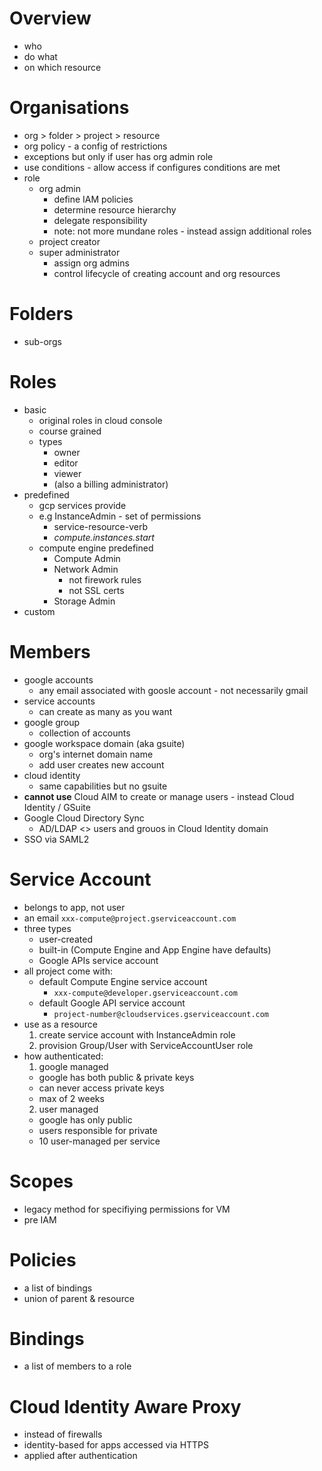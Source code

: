 # Overview
* who
* do what
* on which resource


# Organisations
* org > folder > project > resource
* org policy - a config of restrictions
* exceptions but only if user has org admin role
* use conditions - allow access if configures conditions are met
* role
  * org admin
    * define IAM policies
    * determine resource hierarchy
    * delegate responsibility
    * note: not more mundane roles - instead assign additional roles
  * project creator
  * super administrator
    * assign org admins
    * control lifecycle of creating account and org resources

# Folders
* sub-orgs


# Roles
* basic
  * original roles in cloud console
  * course grained
  * types
    * owner
    * editor
    * viewer
    * (also a billing administrator)
* predefined
  * gcp services provide
  * e.g InstanceAdmin - set of permissions
    * service-resource-verb
    * _compute.instances.start_
  * compute engine predefined
    * Compute Admin
    * Network Admin
      * not firework rules
      * not SSL certs
    * Storage Admin
* custom

# Members
* google accounts
  * any email associated with goosle account - not necessarily gmail
* service accounts
  * can create as many as you want
* google group
  * collection of accounts
* google workspace domain (aka gsuite)
  * org's internet domain name
  * add user creates new account
* cloud identity
  * same capabilities but no gsuite
* **cannot use** Cloud AIM to create or manage users - instead Cloud Identity / GSuite
* Google Cloud Directory Sync
  * AD/LDAP <> users and grouos in Cloud Identity domain
* SSO via SAML2

# Service Account
* belongs to app, not user
* an email `xxx-compute@project.gserviceaccount.com`
* three types
  * user-created
  * built-in (Compute Engine and App Engine have defaults)
  * Google APIs service account
* all project come with:
  * default Compute Engine service account
    * `xxx-compute@developer.gserviceaccount.com`
  * default Google API service account
    * `project-number@cloudservices.gserviceaccount.com`
* use as a resource
  1. create service account with InstanceAdmin role
  2. provision Group/User with ServiceAccountUser role
* how authenticated:
  1. google managed
    * google has both public & private keys
    * can never access private keys
    * max of 2 weeks
  2. user managed
    * google has only public
    * users responsible for private
    * 10 user-managed per service

# Scopes
* legacy method for specifiying permissions for VM
* pre IAM

# Policies
* a list of bindings
* union of parent & resource

# Bindings
* a list of members to a role

# Cloud Identity Aware Proxy
* instead of firewalls
* identity-based for apps accessed via HTTPS
* applied after authentication